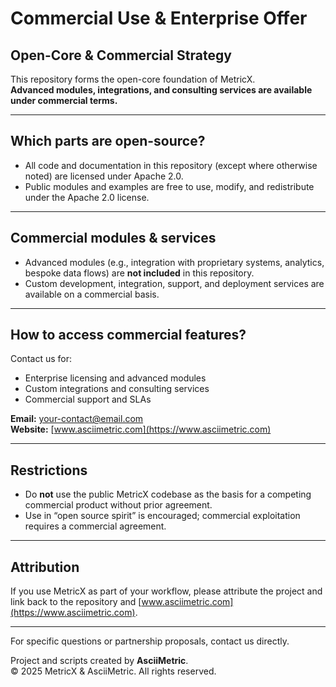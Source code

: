 # Commercial Use & Enterprise Offer

## Open-Core & Commercial Strategy

This repository forms the open-core foundation of MetricX.  
**Advanced modules, integrations, and consulting services are available under commercial terms.**

---

## Which parts are open-source?

- All code and documentation in this repository (except where otherwise noted) are licensed under Apache 2.0.
- Public modules and examples are free to use, modify, and redistribute under the Apache 2.0 license.

---

## Commercial modules & services

- Advanced modules (e.g., integration with proprietary systems, analytics, bespoke data flows) are **not included** in this repository.
- Custom development, integration, support, and deployment services are available on a commercial basis.

---

## How to access commercial features?

Contact us for:
- Enterprise licensing and advanced modules
- Custom integrations and consulting services
- Commercial support and SLAs

**Email:** your-contact@email.com  
**Website:** [www.asciimetric.com](https://www.asciimetric.com)

---

## Restrictions

- Do **not** use the public MetricX codebase as the basis for a competing commercial product without prior agreement.
- Use in “open source spirit” is encouraged; commercial exploitation requires a commercial agreement.

---

## Attribution

If you use MetricX as part of your workflow, please attribute the project and link back to the repository and [www.asciimetric.com](https://www.asciimetric.com).

---

For specific questions or partnership proposals, contact us directly.

Project and scripts created by **AsciiMetric**.  
© 2025 MetricX & AsciiMetric. All rights reserved.